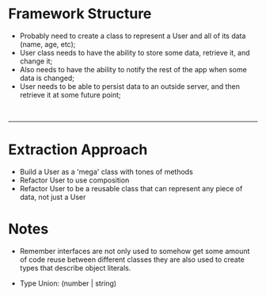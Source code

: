 # Framework Structure

- Probably need to create a class to represent a User and all of its data (name, age, etc);
- User class needs to have the ability to store some data, retrieve it, and change it;
- Also needs to have the ability to notify the rest of the app when some data is changed;
- User needs to be able to persist data to an outside server, and then retrieve it at some future point;

<br/>
<hr/>

# Extraction Approach

- Build a User as a 'mega' class with tones of methods
- Refactor User to use composition
- Refactor User to be a reusable class that can represent any piece of data, not just a User

# Notes
- Remember interfaces are not only used to somehow get some amount of code reuse between different classes they are also used to create types that describe object literals. 

- Type Union: (number | string)
